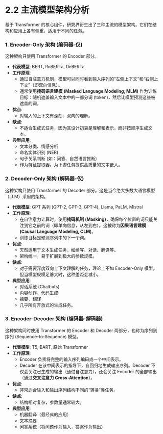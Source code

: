 # 2.2 主流模型架构分析

基于 Transformer 的核心组件，研究界衍生出了三种主流的模型架构。它们在结构和应用上各有侧重，适用于不同的任务。

### 1. Encoder-Only 架构 (编码器-仅)

这种架构只使用 Transformer 的 Encoder 部分。

*   **代表模型**: BERT, RoBERTa, DeBERTa
*   **工作原理**:
    *   通过自注意力机制，模型可以同时看到输入序列的“左侧上下文”和“右侧上下文”（即双向信息）。
    *   通常使用**掩码语言建模 (Masked Language Modeling, MLM)** 作为训练目标：随机遮盖输入文本中的一部分词 (token)，然后让模型预测这些被遮盖的词。
*   **优点**:
    *   对输入的上下文有深刻、双向的理解。
*   **缺点**:
    *   不适合生成式任务，因为其设计初衷是理解和表示，而非按顺序生成文本。
*   **典型应用**:
    *   文本分类、情感分析
    *   命名实体识别 (NER)
    *   句子关系判断 (如：问答、自然语言推断)
    *   作为特征提取器，为下游任务提供高质量的文本嵌入。

### 2. Decoder-Only 架构 (解码器-仅)

这种架构只使用 Transformer 的 Decoder 部分。这是当今绝大多数大语言模型（LLM）采用的架构。

*   **代表模型**: GPT 系列 (GPT-2, GPT-3, GPT-4), Llama, PaLM, Mistral
*   **工作原理**:
    *   在自注意力计算时，使用**掩码机制 (Masking)**，确保每个位置的词只能关注到它之前的词（即单向信息，从左到右）。这被称为**因果语言建模 (Causal Language Modeling, CLM)**。
    *   训练目标是预测序列中的下一个词。
*   **优点**:
    *   天然适用于文本生成任务，如续写、对话、翻译等。
    *   架构统一，易于扩展到极大的参数规模。
*   **缺点**:
    *   对于需要深度双向上下文理解的任务，理论上不如 Encoder-Only 模型。但当模型规模足够大时，这种差距会减小。
*   **典型应用**:
    *   对话系统 (Chatbots)
    *   内容创作、代码生成
    *   摘要、翻译
    *   几乎所有开放式的生成任务。

### 3. Encoder-Decoder 架构 (编码器-解码器)

这种架构同时使用 Transformer 的 Encoder 和 Decoder 两部分，也称为序列到序列 (Sequence-to-Sequence) 模型。

*   **代表模型**: T5, BART, 原始 Transformer
*   **工作原理**:
    *   Encoder 负责将完整的输入序列编码成一个中间表示。
    *   Decoder 在该中间表示的指导下，自回归地生成输出序列。Decoder 不仅会关注已生成的输出（通过自注意力），还会关注 Encoder 的全部输出（通过**交叉注意力 Cross-Attention**）。
*   **优点**:
    *   非常适合输入和输出序列结构不同的“转换”类任务。
*   **缺点**:
    *   结构相对复杂，参数量通常较大。
*   **典型应用**:
    *   机器翻译（最经典的应用）
    *   文本摘要
    *   问答系统（将问题作为输入，答案作为输出）
